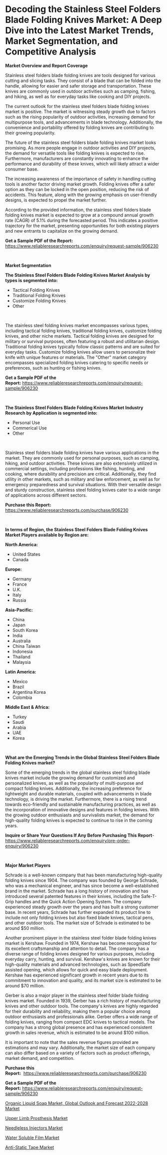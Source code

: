 <p><h1>Decoding the Stainless Steel Folders Blade Folding Knives Market: A Deep Dive into the Latest Market Trends, Market Segmentation, and Competitive Analysis</h1></p><p><strong>Market Overview and Report Coverage</strong></p>
<p><p>Stainless steel folders blade folding knives are tools designed for various cutting and slicing tasks. They consist of a blade that can be folded into the handle, allowing for easier and safer storage and transportation. These knives are commonly used in outdoor activities such as camping, fishing, and hiking, as well as for everyday tasks like cooking and DIY projects.</p><p>The current outlook for the stainless steel folders blade folding knives market is positive. The market is witnessing steady growth due to factors such as the rising popularity of outdoor activities, increasing demand for multipurpose tools, and advancements in blade technology. Additionally, the convenience and portability offered by folding knives are contributing to their growing popularity.</p><p>The future of the stainless steel folders blade folding knives market looks promising. As more people engage in outdoor activities and DIY projects, the demand for versatile tools like folding knives is expected to rise. Furthermore, manufacturers are constantly innovating to enhance the performance and durability of these knives, which will likely attract a wider consumer base.</p><p>The increasing awareness of the importance of safety in handling cutting tools is another factor driving market growth. Folding knives offer a safer option as they can be locked in the open position, reducing the risk of accidents. This feature, along with the growing emphasis on user-friendly designs, is expected to propel the market further.</p><p>According to the provided information, the stainless steel folders blade folding knives market is expected to grow at a compound annual growth rate (CAGR) of 5.1% during the forecasted period. This indicates a positive trajectory for the market, presenting opportunities for both existing players and new entrants to capitalize on the growing demand.</p></p>
<p><strong>Get a Sample PDF of the Report:</strong> <a href="https://www.reliableresearchreports.com/enquiry/request-sample/906230">https://www.reliableresearchreports.com/enquiry/request-sample/906230</a></p>
<p>&nbsp;</p>
<p><strong>Market Segmentation</strong></p>
<p><strong>The Stainless Steel Folders Blade Folding Knives Market Analysis by types is segmented into:</strong></p>
<p><ul><li>Tactical Folding Knives</li><li>Traditional Folding Knives</li><li>Customize Folding Knives</li><li>Other</li></ul></p>
<p>&nbsp;</p>
<p><p>The stainless steel folding knives market encompasses various types, including tactical folding knives, traditional folding knives, customize folding knives, and other niche markets. Tactical folding knives are designed for military or survival purposes, often featuring a robust and utilitarian design. Traditional folding knives typically follow classic patterns and are suited for everyday tasks. Customize folding knives allow users to personalize their knife with unique features or materials. The "Other" market category encompasses specialized folding knives catering to specific needs or preferences, such as hunting or fishing knives.</p></p>
<p><strong>Get a Sample PDF of the Report:</strong>&nbsp;<a href="https://www.reliableresearchreports.com/enquiry/request-sample/906230">https://www.reliableresearchreports.com/enquiry/request-sample/906230</a></p>
<p>&nbsp;</p>
<p><strong>The Stainless Steel Folders Blade Folding Knives Market Industry Research by Application is segmented into:</strong></p>
<p><ul><li>Personal Use</li><li>Commerical Use</li><li>Other</li></ul></p>
<p>&nbsp;</p>
<p><p>Stainless steel folders blade folding knives have various applications in the market. They are commonly used for personal purposes, such as camping, hiking, and outdoor activities. These knives are also extensively utilized in commercial settings, including professions like fishing, hunting, and cooking, where durability and precision are critical. Additionally, they find utility in other markets, such as military and law enforcement, as well as for emergency preparedness and survival situations. With their versatile design and sturdy construction, stainless steel folding knives cater to a wide range of applications across different sectors.</p></p>
<p><strong>Purchase this Report:</strong>&nbsp; <a href="https://www.reliableresearchreports.com/purchase/906230">https://www.reliableresearchreports.com/purchase/906230</a></p>
<p>&nbsp;</p>
<p><strong>In terms of Region, the Stainless Steel Folders Blade Folding Knives Market Players available by Region are:</strong></p>
<p>
    <p> <strong> North America: </strong>
        <ul>
            <li>United States</li>
            <li>Canada</li>
        </ul>
        </p> 
    <p> <strong> Europe: </strong>
        <ul>
            <li>Germany</li>
            <li>France</li>
            <li>U.K.</li>
            <li>Italy</li>
            <li>Russia</li>
        </ul>
        </p> 
    <p> <strong> Asia-Pacific: </strong>
        <ul>
            <li>China</li>
            <li>Japan</li>
            <li>South Korea</li>
            <li>India</li>
            <li>Australia</li>
            <li>China Taiwan</li>
            <li>Indonesia</li>
            <li>Thailand</li>
            <li>Malaysia</li>
        </ul>
        </p> 
    <p> <strong> Latin America: </strong>
        <ul>
            <li>Mexico</li>
            <li>Brazil</li>
            <li>Argentina Korea</li>
            <li>Colombia</li>
        </ul>
        </p> 
    <p> <strong> Middle East & Africa: </strong>
        <ul>
            <li>Turkey</li>
            <li>Saudi</li>
            <li>Arabia</li>
            <li>UAE</li>
            <li>Korea</li>
        </ul>
    </p>
    </p>
<p>&nbsp;</p>
<p><strong>What are the Emerging Trends in the Global Stainless Steel Folders Blade Folding Knives market?</strong></p>
<p><p>Some of the emerging trends in the global stainless steel folding blade knives market include the growing demand for customized and personalized knives, as well as the popularity of multi-purpose and compact folding knives. Additionally, the increasing preference for lightweight and durable materials, coupled with advancements in blade technology, is driving the market. Furthermore, there is a rising trend towards eco-friendly and sustainable manufacturing practices, as well as the incorporation of innovative designs and features in folding knives. With the growing outdoor enthusiasts and survivalists market, the demand for high-quality folding knives is expected to continue to rise in the coming years.</p></p>
<p><strong>Inquire or Share Your Questions If Any Before Purchasing This Report</strong>- <a href="https://www.reliableresearchreports.com/enquiry/pre-order-enquiry/906230">https://www.reliableresearchreports.com/enquiry/pre-order-enquiry/906230</a></p>
<p>&nbsp;</p>
<p><strong>Major Market Players</strong></p>
<p><p>Schrade is a well-known company that has been manufacturing high-quality folding knives since 1904. The company was founded by George Schrade, who was a mechanical engineer, and has since become a well-established brand in the market. Schrade has a long history of innovation and has introduced several patented features in their knives, including the Safe-T-Grip handles and the Quick Action Opening System. The company experienced steady growth over the years and has built a strong customer base. In recent years, Schrade has further expanded its product line to include not only folding knives but also fixed blade knives, tactical pens, and other outdoor tools. The market size of Schrade is estimated to be around $50 million.</p><p>Another prominent player in the stainless steel folder blade folding knives market is Kershaw. Founded in 1974, Kershaw has become recognized for its excellent craftsmanship and attention to detail. The company has a diverse range of folding knives designed for various purposes, including everyday carry, hunting, and survival. Kershaw's knives are known for their high-quality materials and advanced technologies, such as SpeedSafe assisted opening, which allows for quick and easy blade deployment. Kershaw has experienced significant growth in recent years due to its commitment to innovation and quality, and its market size is estimated to be around $70 million.</p><p>Gerber is also a major player in the stainless steel folder blade folding knives market. Founded in 1939, Gerber has a rich history of manufacturing knives and other outdoor tools. The company's knives are highly regarded for their durability and reliability, making them a popular choice among outdoor enthusiasts and professionals alike. Gerber offers a wide range of folding knives, ranging from compact EDC knives to tactical models. The company has a strong global presence and has experienced consistent growth in sales revenue, which is estimated to be around $100 million.</p><p>It is important to note that the sales revenue figures provided are estimations and may vary. Additionally, the market size of each company can also differ based on a variety of factors such as product offerings, market demand, and competition.</p></p>
<p><strong>Purchase this Report:</strong>&nbsp;&nbsp;<a href="https://www.reliableresearchreports.com/purchase/906230">https://www.reliableresearchreports.com/purchase/906230</a></p>
<p></p>
<p><strong>Get a Sample PDF of the Report:</strong>&nbsp;<a href="https://www.reliableresearchreports.com/enquiry/request-sample/906230">https://www.reliableresearchreports.com/enquiry/request-sample/906230</a></p>
<p><p><a href="https://issuu.com/reportprime-2/docs/organic-liquid-soap-market-global-outlook-and-fore?fr=xKAE9_zU1NQ">Organic Liquid Soap Market, Global Outlook and Forecast 2022-2028 Market</a></p><p><a href="https://www.reportprime.com/upper-limb-prosthesis-r8237">Upper Limb Prosthesis Market</a></p><p><a href="https://www.reportprime.com/needleless-injectors-r8235">Needleless Injectors Market</a></p><p><a href="https://www.linkedin.com/pulse/water-soluble-film-market-research-report-unlocks-analysis-3qdke/">Water Soluble Film Market</a></p><p><a href="https://github.com/JameTravis/Market-Research-Report-List-1/blob/main/anti-static-tape-market.md">Anti-Static Tape Market</a></p></p>